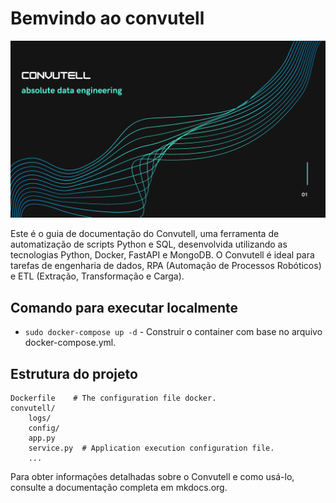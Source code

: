 # Bemvindo ao convutell

![Texto alternativo](assets/docs/banner1.png)


Este é o guia de documentação do Convutell, uma ferramenta de automatização de scripts Python e SQL, desenvolvida utilizando as tecnologias Python, Docker, FastAPI e MongoDB. O Convutell é ideal para tarefas de engenharia de dados, RPA (Automação de Processos Robóticos) e ETL (Extração, Transformação e Carga).

## Comando para executar localmente

* `sudo docker-compose up -d` -  Construir o container com base no arquivo docker-compose.yml.

## Estrutura do projeto

    Dockerfile    # The configuration file docker.
    convutell/
        logs/
        config/
        app.py
        service.py  # Application execution configuration file.
        ...      
Para obter informações detalhadas sobre o Convutell e como usá-lo, consulte a documentação completa em mkdocs.org.